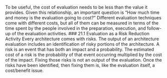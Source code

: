 To be useful, the cost of evaluation needs to be less than the value it provides. Given this relationship, an important question is “How much time and money is the evaluation going to cost?” Different evaluation techniques come with different costs, but all of them can be measured in terms of the time spent by the people involved in the preparation, execution, and follow-up of the evaluation activities. ### 21.1 Evaluation as a Risk Reduction Activity Every architecture comes with risks. The output of an architecture evaluation includes an identification of risky portions of the architecture. A risk is an event that has both an impact and a probability. The estimated cost of a risk is the probability of that event occurring multiplied by the cost of the impact. Fixing those risks is not an output of the evaluation. Once the risks have been identified, then fixing them is, like the evaluation itself, a cost/benefit issue.